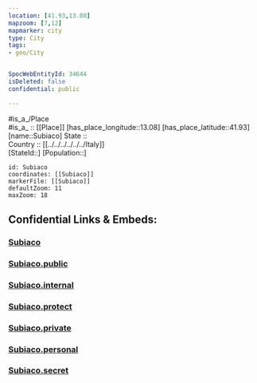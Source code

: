 ```yaml
---
location: [41.93,13.08] 
mapzoom: [7,12] 
mapmarker: city 
type: City
tags:
- geo/City


SpocWebEntityId: 34644
isDeleted: false
confidential: public

---
```

#is_a_/Place  
#is_a_ :: [[Place]] 
[has_place_longitude::13.08] 
[has_place_latitude::41.93] 
[name::Subiaco] 
State ::  
Country :: [[../../../../../../Italy]]  
[StateId::] 
[Population::] 



```leaflet
id: Subiaco
coordinates: [[Subiaco]] 
markerFile: [[Subiaco]] 
defaultZoom: 11 
maxZoom: 18
```


## Confidential Links & Embeds: 

### [Subiaco](/_Standards/Earth/Continent/Europe/Europe~South/Italy/regions~Italy/Lazio/Roma.Province/City/Subiaco.md) 

### [Subiaco.public](/_public/Earth/Continent/Europe/Europe~South/Italy/regions~Italy/Lazio/Roma.Province/City/Subiaco.public.md) 

### [Subiaco.internal](/_internal/Earth/Continent/Europe/Europe~South/Italy/regions~Italy/Lazio/Roma.Province/City/Subiaco.internal.md) 

### [Subiaco.protect](/_protect/Earth/Continent/Europe/Europe~South/Italy/regions~Italy/Lazio/Roma.Province/City/Subiaco.protect.md) 

### [Subiaco.private](/_private/Earth/Continent/Europe/Europe~South/Italy/regions~Italy/Lazio/Roma.Province/City/Subiaco.private.md) 

### [Subiaco.personal](/_personal/Earth/Continent/Europe/Europe~South/Italy/regions~Italy/Lazio/Roma.Province/City/Subiaco.personal.md) 

### [Subiaco.secret](/_secret/Earth/Continent/Europe/Europe~South/Italy/regions~Italy/Lazio/Roma.Province/City/Subiaco.secret.md)

